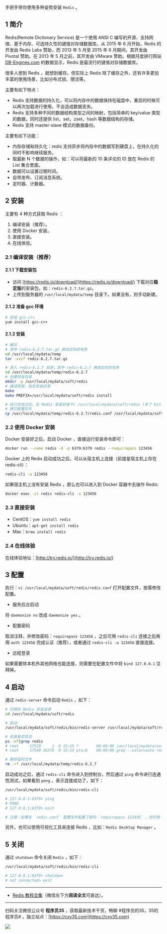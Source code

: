 手把手带你使用多种姿势安装 `Redis` 。
<!-- more -->

## 1 简介

Redis(Remote Dictionary Service) 是一个使用 ANSI C 编写的开源、支持网络、基于内存、可选持久性的键值对存储数据库。从 2015 年 6 月开始，Redis 的开发由 Redis Labs 赞助，而 2013 年 5 月至 2015 年 6 月期间，其开发由 Pivotal 赞助。在 2013 年 5 月之前，其开发由 VMware 赞助。根据月度排行网站 [DB-Engines.com](https://db-engines.com) 的数据显示，Redis 是最流行的键值对存储数据库。

很多人想到 Redis ，就想到缓存。但实际上 Redis 除了缓存之外，还有许多更加丰富的使用场景，比如分布式锁、限流等。

主要有如下特点：

- Redis 支持数据的持久化，可以将内存中的数据保持在磁盘中，重启的时候可以再次加载进行使用，不会造成数据丢失。
- Redis 支持多种不同的数据结构类型之间的映射，包括简单的 key/value 类型的数据，同时还提供 list，set，zset，hash 等数据结构的存储。
- Redis 支持 master-slave 模式的数据备份。

主要有如下功能：

- 内存存储和持久化：redis 支持异步将内存中的数据写到硬盘上，在持久化的同时不影响继续服务。
- 取最新 N 个数据的操作，如：可以将最新的 10 条评论的 ID 放在 Redis 的 List 集合里面。
- 数据可以设置过期时间。
- 自带发布、订阅消息系统。
- 定时器、计数器。

## 2 安装
 
主要有 4 种方式获取 Redis ：

1. 编译安装（推荐）。
2. 使用 Docker 安装。
3. 直接安装。
4. 在线体验。

### 2.1 编译安装（推荐）

#### 2.1.1 下载安装包

- 访问 [https://redis.io/download/](https://redis.io/download/) 下载对应**稳定版**的安装包，如：`redis-6.2.7.tar.gz`。
- 上传到服务器的 `/usr/local/mydata/temp` 目录下。如果没有，则手动新建。

#### 2.1.2 准备 gcc 环境

```bash
# 安装 gcc-c++
yum install gcc-c++
```

#### 2.1.2 安装

```bash
# 解压
# 其中 redis-6.2.7.tar.gz 换成实际的名称
cd /usr/local/mydata/temp
tar -xvzf redis-6.2.7.tar.gz

# 进入 redis-6.2.7 目录，其中 redis-6.2.7 换成实际的名称
cd /usr/local/mydata/temp/redis-6.2.7
# 创建安装目录
mkdir -p /usr/local/mydata/soft/redis
# 编译安装，指定安装目录
make
make PREFIX=/usr/local/mydata/soft/redis install

# 执行完成之后，在 Redis 安装目录下( /usr/local/mydata/soft/redis )多了 bin 目录
# 拷贝配置文件
cp /usr/local/mydata/temp/redis-6.2.7/redis.conf /usr/local/mydata/soft/redis
```

### 2.2 使用 Docker 安装

Docker 安装好之后，启动 Docker ，直接运行安装命令即可：

```bash
docker run --name redis -d -p 6379:6379 redis --requirepass 123456
```

Docker 上的 Redis 启动成功之后，可以从宿主机上连接（前提是宿主机上存在 redis-cli）：

```bash
redis-cli -a 123456
```

如果宿主机上没有安装 Redis ，那么也可以进入到 Docker 容器中去操作 Redis:

```bash
docker exec -it redis redis-cli -a 123456
```

### 2.3 直接安装

- CentOS：`yum install redis`
- Ubuntu：`apt-get install redis`
- Mac：`brew install redis`

### 2.4 在线体验

在线体验地址：[http://try.redis.io/](http://try.redis.io/) 

## 3 配置

执行：`vi /usr/local/mydata/soft/redis/redis.conf` 打开配置文件，按需修改配置。

- 服务后台启动

将 `daemonize no` 改成 `daemonize yes` 。

- 配置密码

取消注释，并修改密码：`requirepass 123456` ，之后可用 `redis-cli` 连接之后再用 `auth 123456` 完成认证（推荐），或者通过 `redis-cli -a 123456` 直接连接。

- 远程登录

如果需要除本机外其他网格也能连接，则需要在配置文件中将 `bind 127.0.0.1` 注释掉。

## 4 启动

通过 `redis-server` 命令启动 `Redis` ，如下：

```bash
# 切换到 Redis 安装目录
cd /usr/local/mydata/soft/redis

# 启动
/usr/local/mydata/soft/redis/bin/redis-server /usr/local/mydata/soft/redis/redis.conf

# 检查是否启动
ps -ef|grep redis
# root     17529     1  0 15:15 ?        00:00:00 /usr/local/mydata/soft/redis/bin/redis-server 127.0.0.1:6379
# root     17540 26376  0 15:15 pts/0    00:00:00 grep --color=auto redis

# 删除临时文件
rm -rf /usr/local/mydata/temp/redis-6.2.7
```

启动成功之后，通过 `redis-cli` 命令进入到控制台，然后通过 `ping` 命令进行连通性测试，如果看到 `pong` ，表示连接成功了，如下：

```bash
/usr/local/mydata/soft/redis/bin/redis-cli

# 127.0.0.1:6379> ping
# PONG
# 127.0.0.1:6379> exit

# 注意：如果在 `redis.conf` 配置文件配置了密码 `requirepass 123456` ，则可用 `redis-cli` 连接之后再用 `auth 123456` 完成认证（推荐），或者通过 `redis-cli -a 123456` 直接连接。
```

另外，也可以使用可视化工具来连接 Redis ，比如：`Redis Desktop Manager` 。

## 5 关闭

通过 `shutdown` 命令关闭 `Redis` ，如下：

```bash
/usr/local/mydata/soft/redis/bin/redis-cli

# 127.0.0.1:6379> shutdown
# not connected> exit
```

---

- [Redis 教程合集](https://mp.weixin.qq.com/s/iivXrj1cfTiPy89ueE_53Q)（微信左下方**阅读全文**可直达）。


---

扫码关注微信公众号 **程序员35** ，获取最新技术干货，畅聊 #程序员的35，35的程序员# 。独立站点：[https://cxy35.com](https://cxy35.com)

![](https://oscimg.oschina.net/oscnet/up-285838b9c516db5bb1ba760f292f2346078.JPEG)